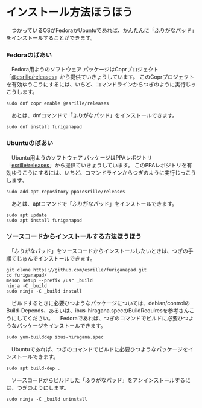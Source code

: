 # インストール￹方法￺ほうほう￻

　つかっているOSがFedoraかUbuntuであれば、かんたんに「ふりがなパッド」をインストールすることができます。

### Fedoraのばあい

　Fedora￹用￺よう￻のソフトウェア パッケージはCoprプロジェクト「[@esrille/releases](https://copr.fedorainfracloud.org/coprs/g/esrille/releases/)」から￹提供￺ていきょう￻しています。
このCoprプロジェクトを￹有効￺ゆうこう￻にするには、いちど、コマンドラインからつぎのように￹実行￺じっこう￻します。

```
sudo dnf copr enable @esrille/releases
```

　あとは、dnfコマンドで「ふりがなパッド」をインストールできます。

```
sudo dnf install furiganapad
```

### Ubuntuのばあい

　Ubuntu￹用￺よう￻のソフトウェア パッケージはPPAレポジトリ「[esrille/releases](https://launchpad.net/~esrille/+archive/ubuntu/releases)」から￹提供￺ていきょう￻しています。
このPPAレポジトリを￹有効￺ゆうこう￻にするには、いちど、コマンドラインからつぎのように￹実行￺じっこう￻します。

```
sudo add-apt-repository ppa:esrille/releases
```

　あとは、aptコマンドで「ふりがなパッド」をインストールできます。

```
sudo apt update
sudo apt install furiganapad
```

### ソースコードからインストールする￹方法￺ほうほう￻

　「ふりがなパッド」をソースコードからインストールしたいときは、つぎの￹手順￺てじゅん￻でインストールできます。

```
git clone https://github.com/esrille/furiganapad.git
cd furiganapad/
meson setup --prefix /usr _build
ninja -C _build
sudo ninja -C _build install
```

　ビルドするときに￹必要￺ひつよう￻なパッケージについては、debian/controlのBuild-Depends、あるいは、ibus-hiragana.specのBuildRequiresを￹参考￺さんこう￻にしてください。
　Fedoraであれば、つぎのコマンドでビルドに￹必要￺ひつよう￻なパッケージをインストールできます。

```
sudo yum-builddep ibus-hiragana.spec
```

　Ubuntuであれば、つぎのコマンドでビルドに￹必要￺ひつよう￻なパッケージをインストールできます。
```
sudo apt build-dep .
```

　ソースコードからビルドした「ふりがなパッド」をアンインストールするには、つぎのようにします。

```
sudo ninja -C _build uninstall
```
